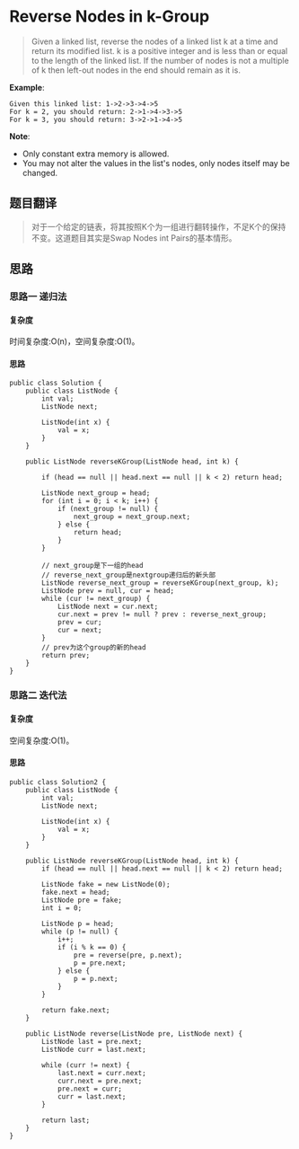 # Reverse Nodes in k-Group #
>Given a linked list, reverse the nodes of a linked list k at a time and return its modified list.
k is a positive integer and is less than or equal to the length of the linked list. If the number of nodes is not a multiple of k then left-out nodes in the end should remain as it is.

**Example**:

```
Given this linked list: 1->2->3->4->5
For k = 2, you should return: 2->1->4->3->5
For k = 3, you should return: 3->2->1->4->5
```

**Note**:
- Only constant extra memory is allowed.
- You may not alter the values in the list's nodes, only nodes itself may be changed.

## 题目翻译 ##
> 对于一个给定的链表，将其按照K个为一组进行翻转操作，不足K个的保持不变。这道题目其实是Swap Nodes int Pairs的基本情形。

## 思路 ##
### 思路一 递归法 ###

#### 复杂度 ####
时间复杂度:O(n)，空间复杂度:O(1)。
#### 思路 ####

```
public class Solution {
	public class ListNode {
		int val;
		ListNode next;

		ListNode(int x) {
			val = x;
		}
	}

	public ListNode reverseKGroup(ListNode head, int k) {

		if (head == null || head.next == null || k < 2) return head;

		ListNode next_group = head;
		for (int i = 0; i < k; i++) {
			if (next_group != null) {
				next_group = next_group.next;
			} else {
				return head;
			}
		}

		// next_group是下一组的head
		// reverse_next_group是nextgroup递归后的新头部
		ListNode reverse_next_group = reverseKGroup(next_group, k);
		ListNode prev = null, cur = head;
		while (cur != next_group) {
			ListNode next = cur.next;
			cur.next = prev != null ? prev : reverse_next_group;
			prev = cur;
			cur = next;
		}
		// prev为这个group的新的head
		return prev;
	}
}

```

### 思路二 迭代法 ###

#### 复杂度 ####
空间复杂度:O(1)。
#### 思路 ####

```
public class Solution2 {
	public class ListNode {
		int val;
		ListNode next;

		ListNode(int x) {
			val = x;
		}
	}

	public ListNode reverseKGroup(ListNode head, int k) {
		if (head == null || head.next == null || k < 2) return head;

		ListNode fake = new ListNode(0);
		fake.next = head;
		ListNode pre = fake;
		int i = 0;

		ListNode p = head;
		while (p != null) {
			i++;
			if (i % k == 0) {
				pre = reverse(pre, p.next);
				p = pre.next;
			} else {
				p = p.next;
			}
		}

		return fake.next;
	}

	public ListNode reverse(ListNode pre, ListNode next) {
		ListNode last = pre.next;
		ListNode curr = last.next;

		while (curr != next) {
			last.next = curr.next;
			curr.next = pre.next;
			pre.next = curr;
			curr = last.next;
		}

		return last;
	}
}

```